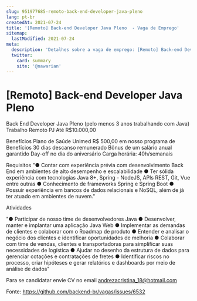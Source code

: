 ```yaml
---
slug: 951977685-remoto-back-end-developer-java-pleno
lang: pt-br
createdAt: 2021-07-24
title: '[Remoto] Back-end Developer Java Pleno  - Vaga de Emprego'
sitemap:
  lastModified: 2021-07-24
meta:
  description: 'Detalhes sobre a vaga de emprego: [Remoto] Back-end Developer Java Pleno '
  twitter:
    card: summary
    site: '@nawarian'
---
```


# [Remoto] Back-end Developer Java Pleno 

Back End Developer Java Pleno (pelo menos 3 anos trabalhando com Java)
Trabalho Remoto
PJ
Até R$10.000,00


Benefícios
Plano de Saúde Unimed
R$ 500,00 em nosso programa de Benefícios
30 dias descanso remunerado
Bônus de um salário anual garantido
Day-off no dia do aniversário
Carga horária: 40h/semanais


Requisitos
"● Contar com experiência prévia com desenvolvimento Back End em ambientes
de alto desempenho e escalabilidade
● Ter sólida experiência com tecnologias Java 8+, Spring - NodeJS, APIs REST, Git, Vue
entre outras
● Conhecimento de frameworks Spring e Spring Boot
● Possuir experiência em bancos de dados relacionais e NoSQL, além de já ter
atuado em ambientes de nuvem."

Atividades

"● Participar de nosso time de desenvolvedores Java
● Desenvolver, manter e implantar uma aplicação Java Web
● Implementar as demandas de clientes e colaborar com o Roadmap de produto
● Entender e analisar o negócio dos clientes e identificar oportunidades de
melhoria
● Colaborar com time de vendas, clientes e transportadoras para simplificar
suas necessidades de logística
● Ajudar no desenho da estrutura de dados para gerenciar cotações e
contratações de fretes
● Identificar riscos no processo, criar hipóteses e gerar relatórios e dashboards
por meio de análise de dados"

Para se candidatar envie CV no email andrezacristina_18@hotmail.com

Fonte: https://github.com/backend-br/vagas/issues/6532